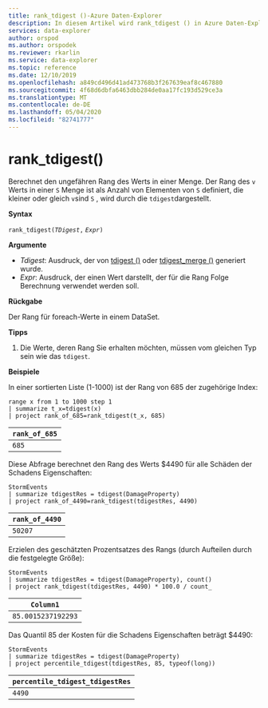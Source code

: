 ```yaml
---
title: rank_tdigest ()-Azure Daten-Explorer
description: In diesem Artikel wird rank_tdigest () in Azure Daten-Explorer beschrieben.
services: data-explorer
author: orspod
ms.author: orspodek
ms.reviewer: rkarlin
ms.service: data-explorer
ms.topic: reference
ms.date: 12/10/2019
ms.openlocfilehash: a849cd496d41ad473768b3f267639eaf8c467880
ms.sourcegitcommit: 4f68d6dbfa6463dbb284de0aa17fc193d529ce3a
ms.translationtype: MT
ms.contentlocale: de-DE
ms.lasthandoff: 05/04/2020
ms.locfileid: "82741777"
---
```

# <a name="rank_tdigest"></a>rank_tdigest()

Berechnet den ungefähren Rang des Werts in einer Menge. Der Rang des `v` Werts in einer `S` Menge ist als Anzahl von Elementen von `S` definiert, die kleiner oder gleich `v`sind `S` , wird durch die `tdigest`dargestellt.

**Syntax**

`rank_tdigest(`*`TDigest`*`,` *`Expr`*`)`

**Argumente**

* *Tdigest*: Ausdruck, der von [tdigest ()](tdigest-aggfunction.md) oder [tdigest_merge ()](tdigest-merge-aggfunction.md) generiert wurde.
* *Expr*: Ausdruck, der einen Wert darstellt, der für die Rang Folge Berechnung verwendet werden soll.

**Rückgabe**

Der Rang für foreach-Werte in einem DataSet.

**Tipps**

1) Die Werte, deren Rang Sie erhalten möchten, müssen vom gleichen Typ sein wie das `tdigest`.

**Beispiele**

In einer sortierten Liste (1-1000) ist der Rang von 685 der zugehörige Index:

```kusto
range x from 1 to 1000 step 1
| summarize t_x=tdigest(x)
| project rank_of_685=rank_tdigest(t_x, 685)
```

|`rank_of_685`|
|-------------|
|`685`        |

Diese Abfrage berechnet den Rang des Werts $4490 für alle Schäden der Schadens Eigenschaften:

```kusto
StormEvents
| summarize tdigestRes = tdigest(DamageProperty)
| project rank_of_4490=rank_tdigest(tdigestRes, 4490) 

```

|`rank_of_4490`|
|--------------|
|`50207`       |

Erzielen des geschätzten Prozentsatzes des Rangs (durch Aufteilen durch die festgelegte Größe):

```kusto
StormEvents
| summarize tdigestRes = tdigest(DamageProperty), count()
| project rank_tdigest(tdigestRes, 4490) * 100.0 / count_

```

|`Column1`         |
|------------------|
|`85.0015237192293`|


Das Quantil 85 der Kosten für die Schadens Eigenschaften beträgt $4490:

```kusto
StormEvents
| summarize tdigestRes = tdigest(DamageProperty)
| project percentile_tdigest(tdigestRes, 85, typeof(long))

```

|`percentile_tdigest_tdigestRes`|
|-------------------------------|
|`4490`                         |


